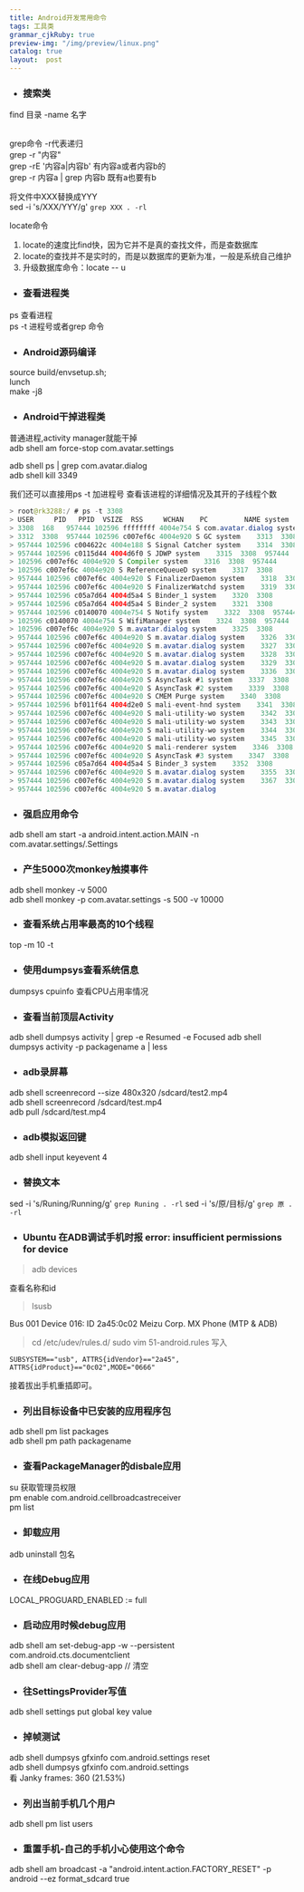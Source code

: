 ```yaml
---
title: Android开发常用命令
tags: 工具类
grammar_cjkRuby: true
preview-img: "/img/preview/linux.png"
catalog: true
layout:  post
---
```


- ### 搜索类

find 目录 -name 名字

<br>grep命令  -r代表递归
<br>grep -r "内容"
<br>grep -rE '内容a|内容b'    有内容a或者内容b的
<br>grep -r  内容a | grep 内容b   既有a也要有b

将文件中XXX替换成YYY<br>
sed -i 's/XXX/YYY/g' `grep XXX . -rl`<br>

locate命令
1. locate的速度比find快，因为它并不是真的查找文件，而是查数据库
2. locate的查找并不是实时的，而是以数据库的更新为准，一般是系统自己维护
3. 升级数据库命令：locate -- u


- ### 查看进程类

ps 查看进程<br>
ps -t 进程号或者grep 命令

- ### Android源码编译

source build/envsetup.sh;<br>
lunch <br>
make -j8<br>

- ### Android干掉进程类

普通进程,activity manager就能干掉<br>
adb shell am force-stop com.avatar.settings<br>

adb shell ps | grep com.avatar.dialog<br>
adb shell kill 3349<br>

我们还可以直接用ps -t 加进程号 查看该进程的详细情况及其开的子线程个数

``` java
> root@rk3288:/ # ps -t 3308                                            
> USER     PID   PPID  VSIZE  RSS     WCHAN    PC         NAME system   
> 3308  168   957444 102596 ffffffff 4004e754 S com.avatar.dialog system
> 3312  3308  957444 102596 c007ef6c 4004e920 S GC system    3313  3308
> 957444 102596 c004622c 4004e188 S Signal Catcher system    3314  3308
> 957444 102596 c0115d44 4004d6f0 S JDWP system    3315  3308  957444
> 102596 c007ef6c 4004e920 S Compiler system    3316  3308  957444
> 102596 c007ef6c 4004e920 S ReferenceQueueD system    3317  3308
> 957444 102596 c007ef6c 4004e920 S FinalizerDaemon system    3318  3308
> 957444 102596 c007ef6c 4004e920 S FinalizerWatchd system    3319  3308
> 957444 102596 c05a7d64 4004d5a4 S Binder_1 system    3320  3308
> 957444 102596 c05a7d64 4004d5a4 S Binder_2 system    3321  3308
> 957444 102596 c0140070 4004e754 S Notify system    3322  3308  957444
> 102596 c0140070 4004e754 S WifiManager system    3324  3308  957444
> 102596 c007ef6c 4004e920 S m.avatar.dialog system    3325  3308
> 957444 102596 c007ef6c 4004e920 S m.avatar.dialog system    3326  3308
> 957444 102596 c007ef6c 4004e920 S m.avatar.dialog system    3327  3308
> 957444 102596 c007ef6c 4004e920 S m.avatar.dialog system    3328  3308
> 957444 102596 c007ef6c 4004e920 S m.avatar.dialog system    3329  3308
> 957444 102596 c007ef6c 4004e920 S m.avatar.dialog system    3336  3308
> 957444 102596 c007ef6c 4004e920 S AsyncTask #1 system    3337  3308
> 957444 102596 c007ef6c 4004e920 S AsyncTask #2 system    3339  3308
> 957444 102596 c007ef6c 4004e920 S CMEM Purge system    3340  3308
> 957444 102596 bf011f64 4004d2e0 S mali-event-hnd system    3341  3308
> 957444 102596 c007ef6c 4004e920 S mali-utility-wo system    3342  3308
> 957444 102596 c007ef6c 4004e920 S mali-utility-wo system    3343  3308
> 957444 102596 c007ef6c 4004e920 S mali-utility-wo system    3344  3308
> 957444 102596 c007ef6c 4004e920 S mali-utility-wo system    3345  3308
> 957444 102596 c007ef6c 4004e920 S mali-renderer system    3346  3308
> 957444 102596 c007ef6c 4004e920 S AsyncTask #3 system    3347  3308
> 957444 102596 c05a7d64 4004d5a4 S Binder_3 system    3352  3308
> 957444 102596 c007ef6c 4004e920 S m.avatar.dialog system    3355  3308
> 957444 102596 c007ef6c 4004e920 S m.avatar.dialog system    3367  3308
> 957444 102596 c007ef6c 4004e920 S m.avatar.dialog
```

- ### 强启应用命令

adb shell am start -a android.intent.action.MAIN -n com.avatar.settings/.Settings

- ### 产生5000次monkey触摸事件

adb shell monkey -v 5000<br>
adb shell monkey -p com.avatar.settings -s 500 -v 10000

- ### 查看系统占用率最高的10个线程
top -m 10 -t

- ### 使用dumpsys查看系统信息
 dumpsys cpuinfo 查看CPU占用率情况


- ### 查看当前顶层Activity
 adb shell dumpsys activity | grep -e Resumed -e Focused
 adb shell dumpsys activity -p packagename a | less

- ### adb录屏幕

 adb shell screenrecord --size 480x320 /sdcard/test2.mp4 <br>
 adb shell screenrecord /sdcard/test.mp4<br>
 adb pull /sdcard/test.mp4

- ### adb模拟返回键

 adb shell input keyevent 4

- ### 替换文本

sed -i 's/Runing/Running/g' `grep Runing . -rl`
sed -i 's/原/目标/g' `grep 原 . -rl`

- ### Ubuntu 在ADB调试手机时报 error: insufficient permissions for device

> adb devices

查看名称和id
> lsusb   

Bus 001 Device 016: ID 2a45:0c02 Meizu Corp. MX Phone (MTP & ADB)

> cd /etc/udev/rules.d/
> sudo vim 51-android.rules
写入
```
SUBSYSTEM=="usb", ATTRS{idVendor}=="2a45",
ATTRS{idProduct}=="0c02",MODE="0666"
```
接着拔出手机重插即可。

- ### 列出目标设备中已安装的应用程序包
adb shell pm list packages <br>
adb shell pm path packagename

- ### 查看PackageManager的disbale应用
su 获取管理员权限 <br>
pm enable com.android.cellbroadcastreceiver<br>
pm list

- ### 卸载应用
adb uninstall 包名

- ### 在线Debug应用
LOCAL_PROGUARD_ENABLED := full

- ### 启动应用时候debug应用
adb shell am set-debug-app -w --persistent com.android.cts.documentclient <br>
adb shell am clear-debug-app  // 清空

- ### 往SettingsProvider写值
adb shell settings put global key value

- ### 掉帧测试
adb shell dumpsys gfxinfo com.android.settings reset <br>
adb shell dumpsys gfxinfo com.android.settings <br>
看 Janky frames: 360 (21.53%)

- ### 列出当前手机几个用户
adb shell pm list users

- ### 重置手机-自己的手机小心使用这个命令
adb shell am broadcast -a "android.intent.action.FACTORY_RESET" -p android --ez format_sdcard true
